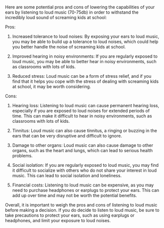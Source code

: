 Here are some potential pros and cons of lowering the capabilities of your ears by listening to loud music (70-75db) in order to withstand the incredibly loud sound of screaming kids at school:

Pros:

1. Increased tolerance to loud noises: By exposing your ears to loud music, you may be able to build up a tolerance to loud noises, which could help you better handle the noise of screaming kids at school.

2. Improved hearing in noisy environments: If you are regularly exposed to loud music, you may be able to better hear in noisy environments, such as classrooms with lots of kids.

3. Reduced stress: Loud music can be a form of stress relief, and if you find that it helps you cope with the stress of dealing with screaming kids at school, it may be worth considering.

Cons:

1. Hearing loss: Listening to loud music can cause permanent hearing loss, especially if you are exposed to loud noises for extended periods of time. This can make it difficult to hear in noisy environments, such as classrooms with lots of kids.

2. Tinnitus: Loud music can also cause tinnitus, a ringing or buzzing in the ears that can be very disruptive and difficult to ignore.

3. Damage to other organs: Loud music can also cause damage to other organs, such as the heart and lungs, which can lead to serious health problems.

4. Social isolation: If you are regularly exposed to loud music, you may find it difficult to socialize with others who do not share your interest in loud music. This can lead to social isolation and loneliness.

5. Financial costs: Listening to loud music can be expensive, as you may need to purchase headphones or earplugs to protect your ears. This can add up over time and may not be worth the potential benefits.

Overall, it is important to weigh the pros and cons of listening to loud music before making a decision. If you do decide to listen to loud music, be sure to take precautions to protect your ears, such as using earplugs or headphones, and limit your exposure to loud noises.